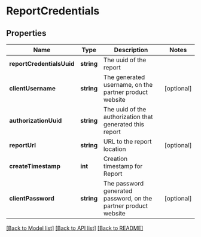 # ReportCredentials

## Properties
Name | Type | Description | Notes
------------ | ------------- | ------------- | -------------
**reportCredentialsUuid** | **string** | The uuid of the report | 
**clientUsername** | **string** | The generated username, on the partner product website | [optional] 
**authorizationUuid** | **string** | The uuid of the authorization that generated this report | 
**reportUrl** | **string** | URL to the report location | [optional] 
**createTimestamp** | **int** | Creation timestamp for Report | 
**clientPassword** | **string** | The password generated password, on the partner product website | [optional] 

[[Back to Model list]](../README.md#documentation-for-models) [[Back to API list]](../README.md#documentation-for-api-endpoints) [[Back to README]](../README.md)


